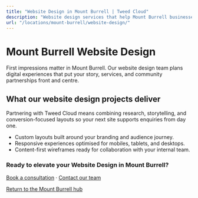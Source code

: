 ```yaml
---
title: "Website Design in Mount Burrell | Tweed Cloud"
description: "Website design services that help Mount Burrell businesses stand out online."
url: "/locations/mount-burrell/website-design/"
---
```


# Mount Burrell Website Design

First impressions matter in Mount Burrell. Our website design team plans digital experiences that put your story, services, and community partnerships front and centre.

## What our website design projects deliver

Partnering with Tweed Cloud means combining research, storytelling, and conversion-focused layouts so your next site supports enquiries from day one.

- Custom layouts built around your branding and audience journey.
- Responsive experiences optimised for mobiles, tablets, and desktops.
- Content-first wireframes ready for collaboration with your internal team.

### Ready to elevate your Website Design in Mount Burrell?

[Book a consultation](/consultation/) · [Contact our team](/contact/)

[Return to the Mount Burrell hub](/locations/mount-burrell/)
